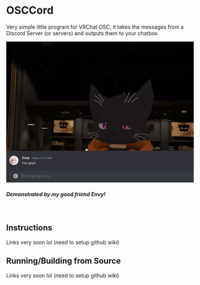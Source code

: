 # OSCCord
Very simple little program for VRChat OSC, it takes the messages from a Discord Server (or servers) and outputs them to your chatbox.

![Program Demonstration](assets/readme-images/demo.gif)
##### Demonstrated by my good friend Envy!
<br>

## Instructions

Links very soon lol (need to setup github wiki)

## Running/Building from Source

Links very soon lol (need to setup github wiki)
